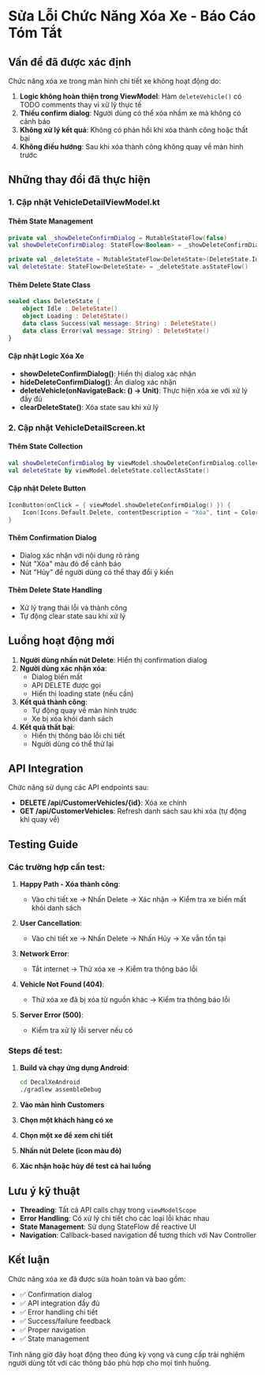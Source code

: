 # Sửa Lỗi Chức Năng Xóa Xe - Báo Cáo Tóm Tắt

## Vấn đề đã được xác định

Chức năng xóa xe trong màn hình chi tiết xe không hoạt động do:

1. **Logic không hoàn thiện trong ViewModel**: Hàm `deleteVehicle()` có TODO comments thay vì xử lý thực tế
2. **Thiếu confirm dialog**: Người dùng có thể xóa nhầm xe mà không có cảnh báo
3. **Không xử lý kết quả**: Không có phản hồi khi xóa thành công hoặc thất bại
4. **Không điều hướng**: Sau khi xóa thành công không quay về màn hình trước

## Những thay đổi đã thực hiện

### 1. Cập nhật VehicleDetailViewModel.kt

#### Thêm State Management
```kotlin
private val _showDeleteConfirmDialog = MutableStateFlow(false)
val showDeleteConfirmDialog: StateFlow<Boolean> = _showDeleteConfirmDialog.asStateFlow()

private val _deleteState = MutableStateFlow<DeleteState>(DeleteState.Idle)
val deleteState: StateFlow<DeleteState> = _deleteState.asStateFlow()
```

#### Thêm Delete State Class
```kotlin
sealed class DeleteState {
    object Idle : DeleteState()
    object Loading : DeleteState()
    data class Success(val message: String) : DeleteState()
    data class Error(val message: String) : DeleteState()
}
```

#### Cập nhật Logic Xóa Xe
- **showDeleteConfirmDialog()**: Hiển thị dialog xác nhận
- **hideDeleteConfirmDialog()**: Ẩn dialog xác nhận
- **deleteVehicle(onNavigateBack: () -> Unit)**: Thực hiện xóa xe với xử lý đầy đủ
- **clearDeleteState()**: Xóa state sau khi xử lý

### 2. Cập nhật VehicleDetailScreen.kt

#### Thêm State Collection
```kotlin
val showDeleteConfirmDialog by viewModel.showDeleteConfirmDialog.collectAsState()
val deleteState by viewModel.deleteState.collectAsState()
```

#### Cập nhật Delete Button
```kotlin
IconButton(onClick = { viewModel.showDeleteConfirmDialog() }) {
    Icon(Icons.Default.Delete, contentDescription = "Xóa", tint = Color.Red)
}
```

#### Thêm Confirmation Dialog
- Dialog xác nhận với nội dung rõ ràng
- Nút "Xóa" màu đỏ để cảnh báo
- Nút "Hủy" để người dùng có thể thay đổi ý kiến

#### Thêm Delete State Handling
- Xử lý trạng thái lỗi và thành công
- Tự động clear state sau khi xử lý

## Luồng hoạt động mới

1. **Người dùng nhấn nút Delete**: Hiển thị confirmation dialog
2. **Người dùng xác nhận xóa**: 
   - Dialog biến mất
   - API DELETE được gọi
   - Hiển thị loading state (nếu cần)
3. **Kết quả thành công**: 
   - Tự động quay về màn hình trước
   - Xe bị xóa khỏi danh sách
4. **Kết quả thất bại**: 
   - Hiển thị thông báo lỗi chi tiết
   - Người dùng có thể thử lại

## API Integration

Chức năng sử dụng các API endpoints sau:

- **DELETE /api/CustomerVehicles/{id}**: Xóa xe chính
- **GET /api/CustomerVehicles**: Refresh danh sách sau khi xóa (tự động khi quay về)

## Testing Guide

### Các trường hợp cần test:

1. **Happy Path - Xóa thành công**:
   - Vào chi tiết xe → Nhấn Delete → Xác nhận → Kiểm tra xe biến mất khỏi danh sách

2. **User Cancellation**:
   - Vào chi tiết xe → Nhấn Delete → Nhấn Hủy → Xe vẫn tồn tại

3. **Network Error**:
   - Tắt internet → Thử xóa xe → Kiểm tra thông báo lỗi

4. **Vehicle Not Found (404)**:
   - Thử xóa xe đã bị xóa từ nguồn khác → Kiểm tra thông báo lỗi

5. **Server Error (500)**:
   - Kiểm tra xử lý lỗi server nếu có

### Steps để test:

1. **Build và chạy ứng dụng Android**:
   ```bash
   cd DecalXeAndroid
   ./gradlew assembleDebug
   ```

2. **Vào màn hình Customers**
3. **Chọn một khách hàng có xe**
4. **Chọn một xe để xem chi tiết**
5. **Nhấn nút Delete (icon màu đỏ)**
6. **Xác nhận hoặc hủy để test cả hai luồng**

## Lưu ý kỹ thuật

- **Threading**: Tất cả API calls chạy trong `viewModelScope`
- **Error Handling**: Có xử lý chi tiết cho các loại lỗi khác nhau
- **State Management**: Sử dụng StateFlow để reactive UI
- **Navigation**: Callback-based navigation để tương thích với Nav Controller

## Kết luận

Chức năng xóa xe đã được sửa hoàn toàn và bao gồm:
- ✅ Confirmation dialog
- ✅ API integration đầy đủ
- ✅ Error handling chi tiết
- ✅ Success/failure feedback
- ✅ Proper navigation
- ✅ State management

Tính năng giờ đây hoạt động theo đúng kỳ vọng và cung cấp trải nghiệm người dùng tốt với các thông báo phù hợp cho mọi tình huống.
